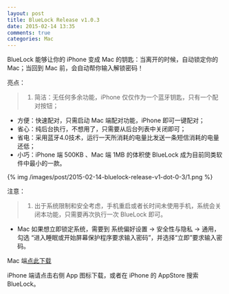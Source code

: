 ```yaml
---
layout: post
title: BlueLock Release v1.0.3
date: 2015-02-14 13:35
comments: true
categories: Mac
---
```

BlueLock 能够让你的 iPhone 变成 Mac 的钥匙：当离开的时候，自动锁定你的 Mac；当回到 Mac 前，会自动帮你输入解锁密码！

亮点：

>1. 简洁：无任何多余功能，iPhone 仅仅作为一个蓝牙钥匙，只有一个配对按钮；
- 方便：快速配对，只需启动 Mac 端配对功能，iPhone 即可一键配对；
- 省心：纯后台执行，不想用了，只需要从后台列表中关闭即可；
- 省电：采用蓝牙4.0技术，运行一天所消耗的电量比发送一条短信消耗的电量还低；
- 小巧：iPhone 端 500KB 、Mac 端 1MB 的体积使 BlueLock 成为目前同类软件中最小的一款。

<!-- more -->

{% img /images/post/2015-02-14-bluelock-release-v1-dot-0-3/1.png %}

注意：

>1. 出于系统限制和安全考虑，手机重启或者长时间未使用手机，系统会关闭本功能，只需要再次执行一次 BlueLock 即可。
- Mac 如果想立即锁定系统，需要到 系统偏好设置 -> 安全性与隐私 -> 通用，勾选 “进入睡眠或开始屏幕保护程序要求输入密码”，并选择“立即”要求输入密码。

Mac 端[点此下载](/media/2015-02-14-bluelock-release-v1-dot-0-3/BlueLock.dmg)

iPhone 端请点击右侧 App 图标下载，或者在 iPhone 的 AppStore 搜索 BlueLock。
